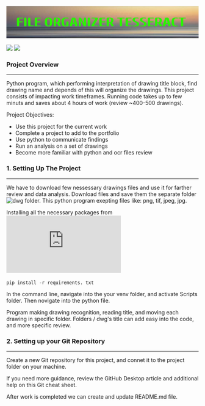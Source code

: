 ![](https://github.com/Kate-Pol/Drawings_organizer_OCR-Project/blob/main/png%20files/FILE_ORGANIZER_TESSERACT.png)

![](https://img.shields.io/github/languages/top/Kate-Pol/Drawings_organizer_OCR-Project?color=blue&logo=GitHub&logoColor=blue) ![](https://img.shields.io/github/contributors/Kate-Pol/Drawings_organizer_OCR-Project?color=green&logo=GitHub&logoColor=green)

### Project Overview
---
Python program, which performing interpretation of drawing title block, find drawing name and depends of this will organize the drawings. This project consists of impacting work timeframes. Running code takes up to few minuts and saves about 4 hours of work (review ~400-500 drawings). 

Project Objectives:
- Use this project for the current work
- Complete a project to add to the portfolio
- Use python to communicate findings
- Run an analysis on a set of drawings
- Become more familiar with python and ocr files review
  
### 1. Setting Up The Project
---
We have to download few nessessary drawings files and use it for farther review and data analysis. Download files and save them the separate folder ![dwg](https://github.com/Kate-Pol/Drawings_organizer_OCR-Project/tree/main/dwg) folder. This python program exepting files like: png, tif, jpeg, jpg. 

Installing all the necessary packages from ![requirements file](https://github.com/Kate-Pol/Drawings_organizer_OCR-Project/blob/main/requirements.txt)

```
pip install -r requirements. txt 
```
In the command line, navigate into the your venv folder, and activate Scripts folder. Then novigate into the python file. 

Program making drawing recognition, reading title, and moving each drawing in specific folder. Folders / dwg's title can add easy into the code, and more specific review.

### 2. Setting up your Git Repository
---
Create a new Git repository for this project, and connet it to the project folder on your machine.

If you need more guidance, review the GitHub Desktop article and additional help on this Git cheat sheet.

After work is completed we can create and update README.md file.










